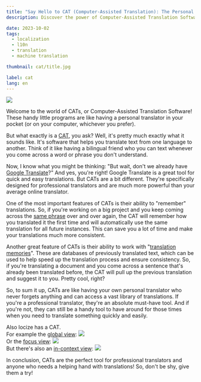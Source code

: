```yaml
---
title: "Say Hello to CAT (Computer-Assisted Translation): The Personal Translator in Your Pocket"
description: Discover the power of Computer-Assisted Translation Software (CAT) for professional translators and anyone in need of a helping hand with translations. CATs are like having a personal translator that remembers everything and can access a vast library of translations, making your work faster and more consistent.

date: 2023-10-02
tags:
  - localization
  - l10n
  - translation
  - machine translation

thumbnail: cat/title.jpg

label: cat
lang: en
---
```


![](title.jpg)

Welcome to the world of CATs, or Computer-Assisted Translation Software! These handy little programs are like having a personal translator in your pocket (or on your computer, whichever you prefer).

But what exactly is a [CAT](https://en.wikipedia.org/wiki/Computer-assisted_translation), you ask? Well, it's pretty much exactly what it sounds like. It's software that helps you translate text from one language to another. Think of it like having a bilingual friend who you can text whenever you come across a word or phrase you don't understand.

Now, I know what you might be thinking: "But wait, don't we already have [Google Translate](../google-translate-accuracy/)?" And yes, you're right! Google Translate is a great tool for quick and easy translations. But CATs are a bit different. They're specifically designed for professional translators and are much more powerful than your average online translator.

One of the most important features of CATs is their ability to "remember" translations. So, if you're working on a big project and you keep coming across the [same phrase](https://docs.locize.com/whats-inside/glossary) over and over again, the CAT will remember how you translated it the first time and will automatically use the same translation for all future instances. This can save you a lot of time and make your translations much more consistent.

Another great feature of CATs is their ability to work with "[translation memories](https://docs.locize.com/whats-inside/translation-memory)". These are databases of previously translated text, which can be used to help speed up the translation process and ensure consistency. So, if you're translating a document and you come across a sentence that's already been translated before, the CAT will pull up the previous translation and suggest it to you. Pretty cool, right?

So, to sum it up, CATs are like having your own personal translator who never forgets anything and can access a vast library of translations. If you're a professional translator, they're an absolute must-have tool. And if you're not, they can still be a handy tool to have around for those times when you need to translate something quickly and easily.

Also locize has a CAT.
<br />
For example the [global view](https://docs.locize.com/different-views/global):
![](global.webp)
<br />
Or the [focus view](https://docs.locize.com/different-views/focus):
![](focus.webp)
<br />
But there's also an [in-context view](https://docs.locize.com/different-views/incontext):
![](incontext.webp)

In conclusion, CATs are the perfect tool for professional translators and anyone who needs a helping hand with translations! So, don't be shy, give them a try!
